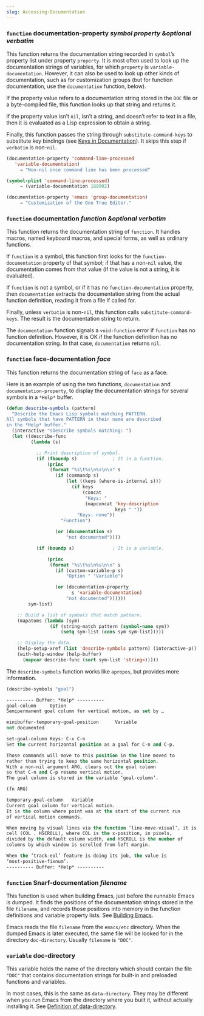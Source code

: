 ```yaml
---
slug: Accessing-Documentation
---
```


### <span className="tag function">`function`</span> **documentation-property** *symbol property \&optional verbatim*

This function returns the documentation string recorded in `symbol`’s property list under property `property`. It is most often used to look up the documentation strings of variables, for which `property` is `variable-documentation`. However, it can also be used to look up other kinds of documentation, such as for customization groups (but for function documentation, use the `documentation` function, below).

If the property value refers to a documentation string stored in the `DOC` file or a byte-compiled file, this function looks up that string and returns it.

If the property value isn’t `nil`, isn’t a string, and doesn’t refer to text in a file, then it is evaluated as a Lisp expression to obtain a string.

Finally, this function passes the string through `substitute-command-keys` to substitute key bindings (see [Keys in Documentation](Keys-in-Documentation)). It skips this step if `verbatim` is non-`nil`.

```lisp
(documentation-property 'command-line-processed
   'variable-documentation)
     ⇒ "Non-nil once command line has been processed"
```

```lisp
(symbol-plist 'command-line-processed)
     ⇒ (variable-documentation 188902)
```

```lisp
(documentation-property 'emacs 'group-documentation)
     ⇒ "Customization of the One True Editor."
```

### <span className="tag function">`function`</span> **documentation** *function \&optional verbatim*

This function returns the documentation string of `function`. It handles macros, named keyboard macros, and special forms, as well as ordinary functions.

If `function` is a symbol, this function first looks for the `function-documentation` property of that symbol; if that has a non-`nil` value, the documentation comes from that value (if the value is not a string, it is evaluated).

If `function` is not a symbol, or if it has no `function-documentation` property, then `documentation` extracts the documentation string from the actual function definition, reading it from a file if called for.

Finally, unless `verbatim` is non-`nil`, this function calls `substitute-command-keys`. The result is the documentation string to return.

The `documentation` function signals a `void-function` error if `function` has no function definition. However, it is OK if the function definition has no documentation string. In that case, `documentation` returns `nil`.

### <span className="tag function">`function`</span> **face-documentation** *face*

This function returns the documentation string of `face` as a face.

Here is an example of using the two functions, `documentation` and `documentation-property`, to display the documentation strings for several symbols in a `*Help*` buffer.

```lisp
(defun describe-symbols (pattern)
  "Describe the Emacs Lisp symbols matching PATTERN.
All symbols that have PATTERN in their name are described
in the *Help* buffer."
  (interactive "sDescribe symbols matching: ")
  (let ((describe-func
         (lambda (s)
```

```lisp
           ;; Print description of symbol.
           (if (fboundp s)             ; It is a function.
               (princ
                (format "%s\t%s\n%s\n\n" s
                  (if (commandp s)
                      (let ((keys (where-is-internal s)))
                        (if keys
                            (concat
                             "Keys: "
                             (mapconcat 'key-description
                                        keys " "))
                          "Keys: none"))
                    "Function")
```

```lisp
                  (or (documentation s)
                      "not documented"))))

           (if (boundp s)              ; It is a variable.
```

```lisp
               (princ
                (format "%s\t%s\n%s\n\n" s
                  (if (custom-variable-p s)
                      "Option " "Variable")
```

```lisp
                  (or (documentation-property
                        s 'variable-documentation)
                      "not documented"))))))
        sym-list)
```



```lisp
    ;; Build a list of symbols that match pattern.
    (mapatoms (lambda (sym)
                (if (string-match pattern (symbol-name sym))
                    (setq sym-list (cons sym sym-list)))))
```



```lisp
    ;; Display the data.
    (help-setup-xref (list 'describe-symbols pattern) (interactive-p))
    (with-help-window (help-buffer)
      (mapcar describe-func (sort sym-list 'string<)))))
```

The `describe-symbols` function works like `apropos`, but provides more information.

```lisp
(describe-symbols "goal")

---------- Buffer: *Help* ----------
goal-column     Option
Semipermanent goal column for vertical motion, as set by …
```



```lisp
minibuffer-temporary-goal-position      Variable
not documented
```



```lisp
set-goal-column Keys: C-x C-n
Set the current horizontal position as a goal for C-n and C-p.
```

```lisp
Those commands will move to this position in the line moved to
rather than trying to keep the same horizontal position.
With a non-nil argument ARG, clears out the goal column
so that C-n and C-p resume vertical motion.
The goal column is stored in the variable ‘goal-column’.

(fn ARG)
```



```lisp
temporary-goal-column   Variable
Current goal column for vertical motion.
It is the column where point was at the start of the current run
of vertical motion commands.

When moving by visual lines via the function ‘line-move-visual’, it is a cons
cell (COL . HSCROLL), where COL is the x-position, in pixels,
divided by the default column width, and HSCROLL is the number of
columns by which window is scrolled from left margin.

When the ‘track-eol’ feature is doing its job, the value is
‘most-positive-fixnum’.
---------- Buffer: *Help* ----------
```

### <span className="tag function">`function`</span> **Snarf-documentation** *filename*

This function is used when building Emacs, just before the runnable Emacs is dumped. It finds the positions of the documentation strings stored in the file `filename`, and records those positions into memory in the function definitions and variable property lists. See [Building Emacs](Building-Emacs).

Emacs reads the file `filename` from the `emacs/etc` directory. When the dumped Emacs is later executed, the same file will be looked for in the directory `doc-directory`. Usually `filename` is `"DOC"`.

### <span className="tag variable">`variable`</span> **doc-directory**

This variable holds the name of the directory which should contain the file `"DOC"` that contains documentation strings for built-in and preloaded functions and variables.

In most cases, this is the same as `data-directory`. They may be different when you run Emacs from the directory where you built it, without actually installing it. See [Definition of data-directory](Definition-of-data_002ddirectory).
